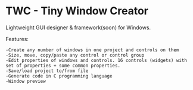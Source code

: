 TWC - Tiny Window Creator
=====
Lightweight GUI designer & framework(soon) for Windows.

Features:

	-Create any number of windows in one project and controls on them
	-Size, move, copy/paste any control or control group
	-Edit properties of windows and controls. 16 controls (widgets) with  set of properties + some common properties.
	-Save/load project to/from file
	-Generate code in C programming language
	-Window preview


